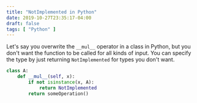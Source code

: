 ```yaml
---
title: "NotImplemented in Python"
date: 2019-10-27T23:35:17-04:00
draft: false
tags: [ "Python" ]
---
```


Let's say you overwrite the `__mul__` operator in a class in Python, but you don't want the function to be called for all kinds of input. You can specify the type by just returning `NotImplemented` for types you don't want.

```python
class A:
    def __mul__(self, x):
        if not isinstance(x, A):
            return NotImplemented
        return someOperation()
```

